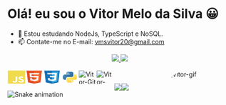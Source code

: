 # Olá! eu sou o Vitor Melo da Silva 😀

- 🌱 Estou estudando NodeJs, TypeScript e NoSQL.
- 📫 Contate-me no E-mail: vmsvitor20@gmail.com


<div align="center">
  <a href="https://github.com/VitorMeloDS">
  <img height="150em" src="https://github-readme-stats.vercel.app/api?username=VitorMeloDs&show_icons=true&theme=dracula&include_all_commits=true&count_private=true"/>
  <img height="150em" src="https://github-readme-stats.vercel.app/api/top-langs/?username=VitorMeloDs&layout=compact&langs_count=7&theme=dracula"/>
</div>
  
<div style="display: inline_block"><br>
  <div>
  <img align="right" alt="Vitor-gif" height="113" width="150" style="border-radius:50px;" src="https://user-images.githubusercontent.com/96471272/154578957-5a86e82c-2ca5-47b2-b984-5743aeefb218.gif">
</div>
  <img align="left" alt="Vitor-Js" height="30" width="40" src="https://raw.githubusercontent.com/devicons/devicon/master/icons/javascript/javascript-plain.svg">
  <img align="left" alt="Vitor-HTML" height="30" width="40" src="https://raw.githubusercontent.com/devicons/devicon/master/icons/html5/html5-original.svg">
  <img align="left" alt="Vitor-CSS" height="30" width="40" src="https://raw.githubusercontent.com/devicons/devicon/master/icons/css3/css3-original.svg">
  <img align="left" alt="Vitor-Python" height="30" width="40" src="https://raw.githubusercontent.com/devicons/devicon/master/icons/python/python-original.svg">
  <img align="left" alt="Vitor-Git" height="30" width="40" src="https://cdn.jsdelivr.net/gh/devicons/devicon/icons/git/git-original.svg">
  <img align="left" alt="Vitor-MySQL" height="30" width="40" src="https://cdn.jsdelivr.net/gh/devicons/devicon/icons/mysql/mysql-original.svg">

</div>
  
  ##
  
<div> 
 
  <a href = "vmsvitor20@gmail.com"><img align="left" src="https://img.shields.io/badge/Gmail-D14836?style=for-the-badge&logo=gmail&logoColor=white" target="_blank"></a>
  <a href="https://www.linkedin.com/in/vitor-melo-da-silva-4949b6228/" target="_blank"><img align="left" src="https://img.shields.io/badge/-LinkedIn-%230077B5?style=for-the-badge&logo=linkedin&logoColor=white" target="_blank"></a> 

 
  ![Snake animation](https://github.com/VitorMeloDS/VitorMeloDS/blob/output/github-contribution-grid-snake.svg)
  
</div>
 
  
 
